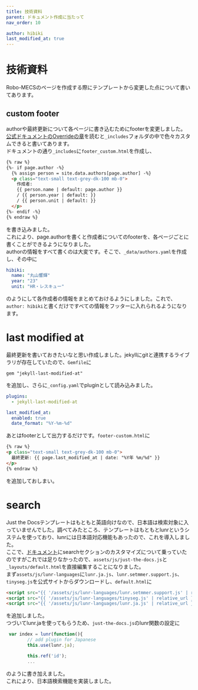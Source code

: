 ```yaml
---
title: 技術資料
parent: ドキュメント作成に当たって
nav_order: 10

author: hibiki
last_modified_at: true
---
```


# 技術資料

Robo-MECSのページを作成する際にテンプレートから変更した点について書いてあります。

## custom footer

authorや最終更新について各ページに書き込むためにfooterを変更しました。  
[公式ドキュメントのOverrideの章](https://just-the-docs.github.io/just-the-docs/docs/customization/#override-includes)を読むと`_includes`フォルダの中で色々カスタムできると書いてあります。  
ドキュメントの通り`_includes`に`footer_custom.html`を作成し、  
```html
{% raw %}
{%- if page.author -%}
  {% assign person = site.data.authors[page.author] -%}
  <p class="text-small text-grey-dk-100 mb-0">
	作成者: 
	{{ person.name | default: page.author }}
	/ {{ person.year | default: }}
	/ {{ person.unit | default: }}
  </p>
{%- endif -%}
{% endraw %}
```  
を書き込みました。  
これにより、page.authorを書くと作成者についてのfooterを、各ページごとに書くことができるようになりました。  
authorの情報をすべて書くのは大変です。そこで、`_data/authors.yaml`を作成し、その中に
```yaml
hibiki: 
  name: "丸山響輝"
  year: "23"
  unit: "HR・レスキュー"
```
のようにして各作成者の情報をまとめておけるようにしました。これで、`author: hibiki`と書くだけですべての情報をフッターに入れられるようになります。

# last modified at

最終更新を書いておきたいなと思い作成しました。jekyllにgitと連携するライブラリが存在していたので、`Gemfile`に
```Gemfile
gem "jekyll-last-modified-at"
```
を追加し、さらに`_config.yaml`でpluginとして読み込みました。
```yaml
plugins:
  - jekyll-last-modified-at

last_modified_at:
  enabled: true
  date_format: "%Y-%m-%d"
```
あとはfooterとして出力するだけです。`footer-custom.html`に
```html
{% raw %}
<p class="text-small text-grey-dk-100 mb-0">
  最終更新: {{ page.last_modified_at | date: "%Y年 %m/%d" }}
</p>
{% endraw %}
```
を追加しておしまい。

# search
Just the Docsテンプレートはもともと英語向けなので、日本語は検索対象に入っていませんでした。調べてみたところ、テンプレートはもともとlunrというシステムを使っており、lunrには日本語対応機能もあったので、これを導入しました。  
ここで、[ドキュメント](https://just-the-docs.github.io/just-the-docs/docs/search/#enable-search-in-configuration)にsearchセクションのカスタマイズについて乗っていたのですがこれでは足りなかったので、`assets/js/just-the-docs.js`と`_layouts/default.html`を直接編集することになりました。  
まず`assets/js/lunr-languages`に`lunr.ja.js`、`lunr.setmmer.support.js`、`tinyseg.js`を公式サイトからダウンロードし、`default.html`に
```html
<script src="{{ '/assets/js/lunr-languages/lunr.setmmer.support.js' | relative_url }}"></script>
<script src="{{ '/assets/js/lunr-languages/tinyseg.js' | relative_url }}"></script>
<script src="{{ '/assets/js/lunr-languages/lunr.ja.js' | relative_url }}"></script>
```
を追加しました。  
つづいてlunr.jaを使ってもらうため、`just-the-docs.js`のlunr関数の設定に  
```js
 var index = lunr(function(){
		// add plugin for Japanese
		this.use(lunr.ja);

        this.ref('id');
		...
```
のように書き加えました。  
これにより、日本語検索機能を実装しました。